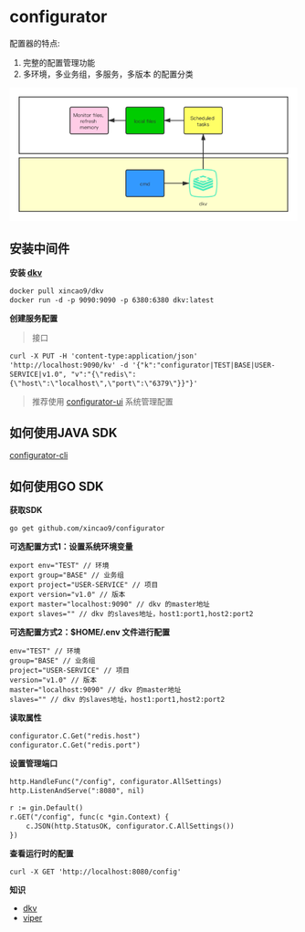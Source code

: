 # configurator

配置器的特点:

1. 完整的配置管理功能
2. 多环境，多业务组，多服务，多版本 的配置分类

![architectures](https://raw.githubusercontent.com/xincao9/configurator/master/configurator.png)

## 安装中间件

**安装 [dkv](https://github.com/xincao9/dkv)**

```
docker pull xincao9/dkv
docker run -d -p 9090:9090 -p 6380:6380 dkv:latest
```

**创建服务配置**

>接口
```
curl -X PUT -H 'content-type:application/json' 'http://localhost:9090/kv' -d '{"k":"configurator|TEST|BASE|USER-SERVICE|v1.0", "v":"{\"redis\":{\"host\":\"localhost\",\"port\":\"6379\"}}"}'
```

>推荐使用 [configurator-ui](https://github.com/xincao9/configurator/tree/master/api) 系统管理配置

## 如何使用JAVA SDK

[configurator-cli](https://github.com/xincao9/configurator-cli)

## 如何使用GO SDK

**获取SDK**

```
go get github.com/xincao9/configurator
```

**可选配置方式1：设置系统环境变量**

```
export env="TEST" // 环境
export group="BASE" // 业务组
export project="USER-SERVICE" // 项目
export version="v1.0" // 版本
export master="localhost:9090" // dkv 的master地址
export slaves="" // dkv 的slaves地址，host1:port1,host2:port2
```

**可选配置方式2：$HOME/.env 文件进行配置**

```
env="TEST" // 环境
group="BASE" // 业务组
project="USER-SERVICE" // 项目
version="v1.0" // 版本
master="localhost:9090" // dkv 的master地址
slaves="" // dkv 的slaves地址，host1:port1,host2:port2
```

**读取属性**

```
configurator.C.Get("redis.host")
configurator.C.Get("redis.port")
```

**设置管理端口**

```
http.HandleFunc("/config", configurator.AllSettings)
http.ListenAndServe(":8080", nil)
```

```
r := gin.Default()
r.GET("/config", func(c *gin.Context) {
    c.JSON(http.StatusOK, configurator.C.AllSettings())
})
```

**查看运行时的配置**

```
curl -X GET 'http://localhost:8080/config'
```

**知识**

* [dkv](https://github.com/xincao9/dkv)
* [viper](https://github.com/spf13/viper)
